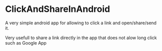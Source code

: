 # ClickAndShareInAndroid

A very simple android app for allowing to click a link and open/share/send it.

Very usefull to share a link directly in the app that does not alow long click such as Google App
